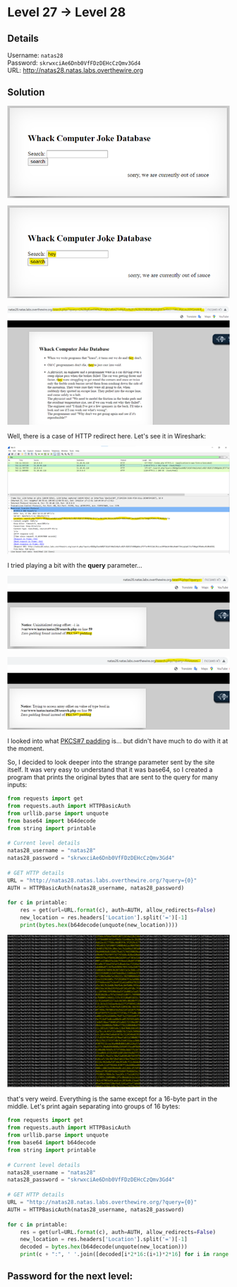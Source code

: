 # Level 27 → Level 28

## Details
Username: `natas28`<br />
Password: `skrwxciAe6Dnb0VfFDzDEHcCzQmv3Gd4`<br />
URL:      http://natas28.natas.labs.overthewire.org

## Solution
![](0.png)

![](1.png)

![](2.png)

Well, there is a case of HTTP redirect here. Let's see it in Wireshark:

![](3.png)

I tried playing a bit with the **query** parameter...

![](4.png)

![](5.png)

I looked into what [PKCS#7 padding](https://medium.com/asecuritysite-when-bob-met-alice/so-what-is-pkcs-7-daf8f4423fd1) is... but didn't have much to do with it at the moment.

So, I decided to look deeper into the strange parameter sent by the site itself. It was very easy to understand that it was base64, so I created a program that prints the original bytes that are sent to the query for many inputs:

```python
from requests import get
from requests.auth import HTTPBasicAuth
from urllib.parse import unquote
from base64 import b64decode
from string import printable

# Current level details
natas28_username = "natas28"
natas28_password = "skrwxciAe6Dnb0VfFDzDEHcCzQmv3Gd4"

# GET HTTP details
URL = "http://natas28.natas.labs.overthewire.org/?query={0}"
AUTH = HTTPBasicAuth(natas28_username, natas28_password)

for c in printable:
    res = get(url=URL.format(c), auth=AUTH, allow_redirects=False)
    new_location = res.headers['Location'].split('=')[-1]
    print(bytes.hex(b64decode(unquote(new_location))))
```

![](6.png)

that's very weird. Everything is the same except for a 16-byte part in the middle.
Let's print again separating into groups of 16 bytes:

```python
from requests import get
from requests.auth import HTTPBasicAuth
from urllib.parse import unquote
from base64 import b64decode
from string import printable

# Current level details
natas28_username = "natas28"
natas28_password = "skrwxciAe6Dnb0VfFDzDEHcCzQmv3Gd4"

# GET HTTP details
URL = "http://natas28.natas.labs.overthewire.org/?query={0}"
AUTH = HTTPBasicAuth(natas28_username, natas28_password)

for c in printable:
    res = get(url=URL.format(c), auth=AUTH, allow_redirects=False)
    new_location = res.headers['Location'].split('=')[-1]
    decoded = bytes.hex(b64decode(unquote(new_location)))
    print(c + ":", ' '.join([decoded[i*2*16:(i+1)*2*16] for i in range(len(decoded)//(2*16))]))
```



## Password for the next level:
```

```
